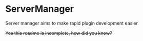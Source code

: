 # ServerManager
Server manager aims to make rapid plugin development easier

~~Yes this readme is incomplete, how did you know?~~